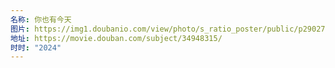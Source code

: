 ```yaml
---
名称: 你也有今天
图片: https://img1.doubanio.com/view/photo/s_ratio_poster/public/p2902793589.webp
地址: https://movie.douban.com/subject/34948315/
时时: "2024"
---
```


